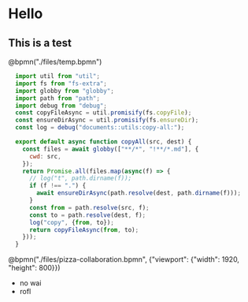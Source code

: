 # Hello

## This is a test

@bpmn("./files/temp.bpmn")

```javascript
  import util from "util";
  import fs from "fs-extra";
  import globby from "globby";
  import path from "path";
  import debug from "debug";
  const copyFileAsync = util.promisify(fs.copyFile);
  const ensureDirAsync = util.promisify(fs.ensureDir);
  const log = debug("documents::utils:copy-all:");

  export default async function copyAll(src, dest) {
    const files = await globby(["**/*", "!**/*.md"], {
      cwd: src,
    });
    return Promise.all(files.map(async(f) => {
      // log("t", path.dirname(f));
      if (f !== ".") {
        await ensureDirAsync(path.resolve(dest, path.dirname(f)));
      }
      const from = path.resolve(src, f);
      const to = path.resolve(dest, f);
      log("copy", {from, to});
      return copyFileAsync(from, to);
    }));
  }
```

@bpmn("./files/pizza-collaboration.bpmn", {"viewport": {"width": 1920, "height": 800}})

- no wai
- rofl